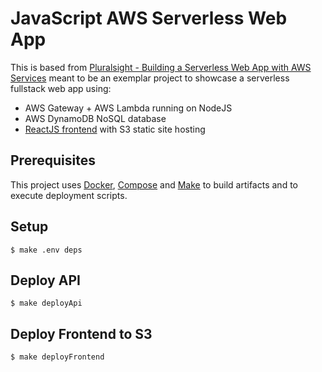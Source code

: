 # JavaScript AWS Serverless Web App

This is based from [Pluralsight - Building a Serverless Web App with AWS Services](https://www.pluralsight.com/guides/building-a-serverless-web-app-on-aws-services) meant to be an exemplar project to showcase a serverless fullstack web app using:
- AWS Gateway + AWS Lambda running on NodeJS
- AWS DynamoDB NoSQL database
- [ReactJS frontend](https://github.com/eh3rrera/react-app-frontend) with S3 static site hosting

## Prerequisites
This project uses [Docker](https://docs.docker.com/engine/installation/), [Compose](https://docs.docker.com/compose/install/) and [Make](https://www.gnu.org/software/make/) to build artifacts and to execute deployment scripts.  

## Setup
    $ make .env deps

## Deploy API
    $ make deployApi

## Deploy Frontend to S3
    $ make deployFrontend
